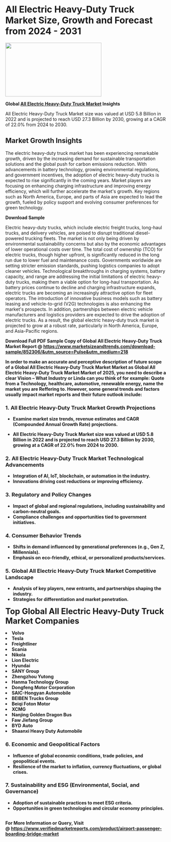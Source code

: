 <H1>All Electric Heavy-Duty Truck Market Size, Growth and Forecast from 2024 - 2031</H1><img class="aligncenter size-medium wp-image-584254" src="https://thirdeyenews.in/wp-content/uploads/2024/09/Global-Market-Research-300x168.jpeg" alt="" width="300" height="168" /><p><strong>Global&nbsp;<a href="https://www.marketsizeandtrends.com/download-sample/852306/&amp;utm_source=Pulse&amp;utm_medium=218">All Electric Heavy-Duty Truck Market</a> Insights</strong></p><p>All Electric Heavy-Duty Truck Market size was valued at USD 5.8 Billion in 2022 and is projected to reach USD 27.3 Billion by 2030, growing at a CAGR of 22.0% from 2024 to 2030.</p><p><h2>Market Growth Insights</h2> <p>The electric heavy-duty truck market has been experiencing remarkable growth, driven by the increasing demand for sustainable transportation solutions and the global push for carbon emissions reduction. With advancements in battery technology, growing environmental regulations, and government incentives, the adoption of electric heavy-duty trucks is expected to rise significantly in the coming years. Market players are focusing on enhancing charging infrastructure and improving energy efficiency, which will further accelerate the market's growth. Key regions such as North America, Europe, and parts of Asia are expected to lead the growth, fueled by policy support and evolving consumer preferences for green technology.</p> <p><strong>Download Sample</strong></p> <p>Electric heavy-duty trucks, which include electric freight trucks, long-haul trucks, and delivery vehicles, are poised to disrupt traditional diesel-powered trucking fleets. The market is not only being driven by environmental sustainability concerns but also by the economic advantages of lower operational costs over time. The total cost of ownership (TCO) for electric trucks, though higher upfront, is significantly reduced in the long run due to lower fuel and maintenance costs. Governments worldwide are setting stricter emission standards, pushing logistics companies to adopt cleaner vehicles. Technological breakthroughs in charging systems, battery capacity, and range are addressing the initial limitations of electric heavy-duty trucks, making them a viable option for long-haul transportation. As battery prices continue to decline and charging infrastructure expands, electric trucks are becoming an increasingly attractive option for fleet operators. The introduction of innovative business models such as battery leasing and vehicle-to-grid (V2G) technologies is also enhancing the market's prospects. In addition, partnerships between electric vehicle manufacturers and logistics providers are expected to drive the adoption of electric trucks. As a result, the global electric heavy-duty truck market is projected to grow at a robust rate, particularly in North America, Europe, and Asia-Pacific regions. <p><strong></p><p><span class=""><strong>Download Full PDF Sample Copy of Global All Electric Heavy-Duty Truck Market Report</strong> @ <a href="https://www.marketsizeandtrends.com/download-sample/852306/&amp;utm_source=Pulse&amp;utm_medium=218" target="_blank">https://www.marketsizeandtrends.com/download-sample/852306/&amp;utm_source=Pulse&amp;utm_medium=218</a></span></p><p>In order to make an accurate and perceptive description of future scope of a Global&nbsp;All Electric Heavy-Duty Truck Market Market as Global&nbsp;All Electric Heavy-Duty Truck Market Market of 2025, you need to describe a clear Vision &ndash; What Industry or Linda can you think of for example: Quote from a Technology, healthcare, automotive, renewable energy, name the market you are Reffering to. However, some general trends and factors usually impact market reports and their future outlook include:</p><h3>1.&nbsp;<strong>All Electric Heavy-Duty Truck Market Growth Projections</strong></h3><ul><li>Examine market size trends, revenue estimates and CAGR (Compounded Annual Growth Rate) projections.</li><li><p>All Electric Heavy-Duty Truck Market size was valued at USD 5.8 Billion in 2022 and is projected to reach USD 27.3 Billion by 2030, growing at a CAGR of 22.0% from 2024 to 2030.</p></li></ul><h3>2.&nbsp;<strong>All Electric Heavy-Duty Truck Market Technological Advancements</strong></h3><ul><li>Integration of AI, IoT, blockchain, or automation in the industry.</li><li>Innovations driving cost reductions or improving efficiency.</li></ul><h3>3.&nbsp;<strong>Regulatory and Policy Changes</strong></h3><ul><li>Impact of global and regional regulations, including sustainability and carbon-neutral goals.</li><li>Compliance challenges and opportunities tied to government initiatives.</li></ul><h3>4.&nbsp;<strong>Consumer Behavior Trends</strong></h3><ul><li>Shifts in demand influenced by generational preferences (e.g., Gen Z, Millennials).</li><li>Emphasis on eco-friendly, ethical, or personalized products/services.</li></ul><h3>5.&nbsp;<strong>Global All Electric Heavy-Duty Truck Market Competitive Landscape</strong></h3><ul><li>Analysis of key players, new entrants, and partnerships shaping the industry.</li><li>Strategies for differentiation and market penetration.</li></ul><p data-pm-slice="1 1 []"><span style="color: inherit; font-family: inherit; font-size: 25px;">Top Global All Electric Heavy-Duty Truck Market Companies</span></p><div class="" data-test-id=""><p><li>Volvo</li><li> Tesla</li><li> Freightliner</li><li> Scania</li><li> Nikola</li><li> Lion Electric</li><li> Hyundai</li><li> SANY Group</li><li> Zhengzhou Yutong</li><li> Hanma Technology Group</li><li> Dongfeng Motor Corporation</li><li> SAIC-Hongyan Automobile</li><li> BEIBEN Trucks Group</li><li> Beiqi Foton Motor</li><li> XCMG</li><li> Nanjing Golden Dragon Bus</li><li> Faw Jiefang Group</li><li> BYD Auto</li><li> Shaanxi Heavy Duty Automobile</li></p></div><h3>6.&nbsp;<strong>Economic and Geopolitical Factors</strong></h3><ul><li>Influence of global economic conditions, trade policies, and geopolitical events.</li><li>Resilience of the market to inflation, currency fluctuations, or global crises.</li></ul><h3>7.&nbsp;<strong>Sustainability and ESG (Environmental, Social, and Governance)</strong></h3><ul><li>Adoption of sustainable practices to meet ESG criteria.</li><li>Opportunities in green technologies and circular economy principles.</li></ul><h2><strong style="font-size: 14px;">For More Information or Query, Visit @&nbsp;</strong><a style="background-color: #ffffff; font-size: 14px;" href="https://www.marketsizeandtrends.com/report/all-electric-heavy-duty-truck-market/" target="_blank">https://www.verifiedmarketreports.com/product/airport-passenger-boarding-bridge-market</a></h2>
